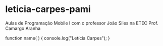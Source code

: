 # leticia-carpes-pami
Aulas de Programação Mobile I com o professor João Siles na ETEC Prof. Camargo Aranha

function name( ) {
	console.log("Letícia Carpes");
}
